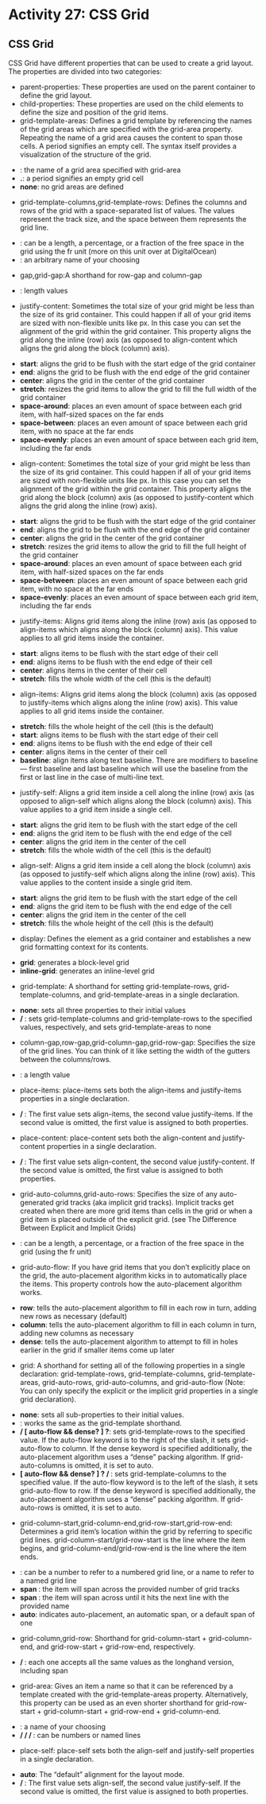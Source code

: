 # Activity 27: CSS Grid

## CSS Grid

CSS Grid have different properties that can be used to create a grid layout. The properties are divided into two categories:

* parent-properties: These properties are used on the parent container to define the grid layout.
* child-properties: These properties are used on the child elements to define the size and position of the grid items.
* grid-template-areas: Defines a grid template by referencing the names of the grid areas which are specified with the grid-area property. Repeating the name of a grid area causes the content to span those cells. A period signifies an empty cell. The syntax itself provides a visualization of the structure of the grid.
- **<grid-area-name>**: the name of a grid area specified with grid-area
- **.**: a period signifies an empty grid cell
- **none**: no grid areas are defined
* grid-template-columns,grid-template-rows: Defines the columns and rows of the grid with a space-separated list of values. The values represent the track size, and the space between them represents the grid line.
- **<track-size>**: can be a length, a percentage, or a fraction of the free space in the grid using the fr unit (more on this unit over at DigitalOcean)
- **<line-name>**: an arbitrary name of your choosing
* gap,grid-gap:A shorthand for row-gap and column-gap
- **<grid-row-gap> <grid-column-gap>**: length values
* justify-content: Sometimes the total size of your grid might be less than the size of its grid container. This could happen if all of your grid items are sized with non-flexible units like px. In this case you can set the alignment of the grid within the grid container. This property aligns the grid along the inline (row) axis (as opposed to align-content which aligns the grid along the block (column) axis).
- **start**: aligns the grid to be flush with the start edge of the grid container
- **end**: aligns the grid to be flush with the end edge of the grid container
- **center**: aligns the grid in the center of the grid container
- **stretch**: resizes the grid items to allow the grid to fill the full width of the grid container
- **space-around**: places an even amount of space between each grid item, with half-sized spaces on the far ends
- **space-between**: places an even amount of space between each grid item, with no space at the far ends
- **space-evenly**: places an even amount of space between each grid item, including the far ends
* align-content: Sometimes the total size of your grid might be less than the size of its grid container. This could happen if all of your grid items are sized with non-flexible units like px. In this case you can set the alignment of the grid within the grid container. This property aligns the grid along the block (column) axis (as opposed to justify-content which aligns the grid along the inline (row) axis).
- **start**: aligns the grid to be flush with the start edge of the grid container
- **end**: aligns the grid to be flush with the end edge of the grid container
- **center**: aligns the grid in the center of the grid container
- **stretch**: resizes the grid items to allow the grid to fill the full height of the grid container
- **space-around**: places an even amount of space between each grid item, with half-sized spaces on the far ends
- **space-between**: places an even amount of space between each grid item, with no space at the far ends
- **space-evenly**: places an even amount of space between each grid item, including the far ends
* justify-items: Aligns grid items along the inline (row) axis (as opposed to align-items which aligns along the block (column) axis). This value applies to all grid items inside the container.
- **start**: aligns items to be flush with the start edge of their cell
- **end**: aligns items to be flush with the end edge of their cell
- **center**: aligns items in the center of their cell
- **stretch**: fills the whole width of the cell (this is the default)
* align-items: Aligns grid items along the block (column) axis (as opposed to justify-items which aligns along the inline (row) axis). This value applies to all grid items inside the container.
- **stretch**: fills the whole height of the cell (this is the default)
- **start**: aligns items to be flush with the start edge of their cell
- **end**: aligns items to be flush with the end edge of their cell
- **center**: aligns items in the center of their cell
- **baseline**: align items along text baseline. There are modifiers to baseline — first baseline and last baseline which will use the baseline from the first or last line in the case of multi-line text.
* justify-self: Aligns a grid item inside a cell along the inline (row) axis (as opposed to align-self which aligns along the block (column) axis). This value applies to a grid item inside a single cell.
- **start**: aligns the grid item to be flush with the start edge of the cell
- **end**: aligns the grid item to be flush with the end edge of the cell
- **center**: aligns the grid item in the center of the cell
- **stretch**: fills the whole width of the cell (this is the default)
* align-self: Aligns a grid item inside a cell along the block (column) axis (as opposed to justify-self which aligns along the inline (row) axis). This value applies to the content inside a single grid item.
- **start**: aligns the grid item to be flush with the start edge of the cell
- **end**: aligns the grid item to be flush with the end edge of the cell
- **center**: aligns the grid item in the center of the cell
- **stretch**: fills the whole height of the cell (this is the default)
* display: Defines the element as a grid container and establishes a new grid formatting context for its contents.
-   **grid**: generates a block-level grid
-   **inline-grid**: generates an inline-level grid
* grid-template: A shorthand for setting grid-template-rows, grid-template-columns, and grid-template-areas in a single declaration.
-   **none**: sets all three properties to their initial values
-   **<grid-template-rows> / <grid-template-columns>**: sets grid-template-columns and grid-template-rows to the specified values, respectively, and sets grid-template-areas to none
* column-gap,row-gap,grid-column-gap,grid-row-gap: Specifies the size of the grid lines. You can think of it like setting the width of the gutters between the columns/rows.
- **<line-size>**: a length value
* place-items: place-items sets both the align-items and justify-items properties in a single declaration.
- **<align-items> / <justify-items>**: The first value sets align-items, the second value justify-items. If the second value is omitted, the first value is assigned to both properties.
* place-content: place-content sets both the align-content and justify-content properties in a single declaration.
- **<align-content> / <justify-content>**: The first value sets align-content, the second value justify-content. If the second value is omitted, the first value is assigned to both properties.
* grid-auto-columns,grid-auto-rows: Specifies the size of any auto-generated grid tracks (aka implicit grid tracks). Implicit tracks get created when there are more grid items than cells in the grid or when a grid item is placed outside of the explicit grid. (see The Difference Between Explicit and Implicit Grids)
- **<track-size>**: can be a length, a percentage, or a fraction of the free space in the grid (using the fr unit)
* grid-auto-flow: If you have grid items that you don’t explicitly place on the grid, the auto-placement algorithm kicks in to automatically place the items. This property controls how the auto-placement algorithm works.
- **row**: tells the auto-placement algorithm to fill in each row in turn, adding new rows as necessary (default)
- **column**: tells the auto-placement algorithm to fill in each column in turn, adding new columns as necessary
- **dense**: tells the auto-placement algorithm to attempt to fill in holes earlier in the grid if smaller items come up later
* grid: A shorthand for setting all of the following properties in a single declaration: grid-template-rows, grid-template-columns, grid-template-areas, grid-auto-rows, grid-auto-columns, and grid-auto-flow (Note: You can only specify the explicit or the implicit grid properties in a single grid declaration).
- **none**: sets all sub-properties to their initial values.
- **<grid-template>**: works the same as the grid-template shorthand.
- **<grid-template-rows> / [ auto-flow && dense? ] <grid-auto-columns>?**: sets grid-template-rows to the specified value. If the auto-flow keyword is to the right of the slash, it sets grid-auto-flow to column. If the dense keyword is specified additionally, the auto-placement algorithm uses a “dense” packing algorithm. If grid-auto-columns is omitted, it is set to auto.
- **[ auto-flow && dense? ] <grid-auto-rows>? / <grid-template-columns>**: sets grid-template-columns to the specified value. If the auto-flow keyword is to the left of the slash, it sets grid-auto-flow to row. If the dense keyword is specified additionally, the auto-placement algorithm uses a “dense” packing algorithm. If grid-auto-rows is omitted, it is set to auto.
* grid-column-start,grid-column-end,grid-row-start,grid-row-end: Determines a grid item’s location within the grid by referring to specific grid lines. grid-column-start/grid-row-start is the line where the item begins, and grid-column-end/grid-row-end is the line where the item ends.
- **<line>**: can be a number to refer to a numbered grid line, or a name to refer to a named grid line
- **span <number>**: the item will span across the provided number of grid tracks
- **span <name>**: the item will span across until it hits the next line with the provided name
- **auto**: indicates auto-placement, an automatic span, or a default span of one
* grid-column,grid-row: Shorthand for grid-column-start + grid-column-end, and grid-row-start + grid-row-end, respectively.
- **<start-line> / <end-line>**: each one accepts all the same values as the longhand version, including span
* grid-area: Gives an item a name so that it can be referenced by a template created with the grid-template-areas property. Alternatively, this property can be used as an even shorter shorthand for grid-row-start + grid-column-start + grid-row-end + grid-column-end.
- **<name>**: a name of your choosing
- **<row-start> / <column-start> / <row-end> / <column-end>**: can be numbers or named lines
* place-self: place-self sets both the align-self and justify-self properties in a single declaration.
- **auto**: The “default” alignment for the layout mode.
- **<align-self> / <justify-self>**: The first value sets align-self, the second value justify-self. If the second value is omitted, the first value is assigned to both properties.